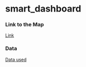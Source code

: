 # smart_dashboard

### Link to the Map
[Link](https://DustNguyen.github.io/smart_dashboard/index.html)

### Data
[Data used](https://geo.wa.gov/datasets/washington-library-locations/explore)